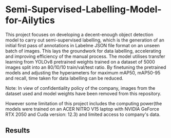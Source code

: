 # Semi-Supervised-Labelling-Model-for-Ailytics
This project focuses on developing a decent-enough object detection model to carry out semi-supervised labelling, which is the generation of an initial first pass of annotations in Labelme JSON file format on an unseen batch of images. This lays the groundwork for data labelling, accelerating and improving efficiency of the manual process. The model utilises transfer learning from YOLOv8 pretrained weights trained on a dataset of 5000 images split into an 80/10/10 train/val/test ratio. By finetuning the pretrained models and adjusting the hyperameters for maximum mAP50, mAP50-95 and recall, time taken for data labelling can be reduced. 

Note: In view of confidentiality policy of the company, images from the dataset used and model weights have been removed from this repository.

However some limitation of this project includes the computing power(the models were trained on an ACER NITRO V15 laptop with NVIDIA GeForce RTX 2050 and Cuda version: 12.3) and limited access to company's data.
## Results

